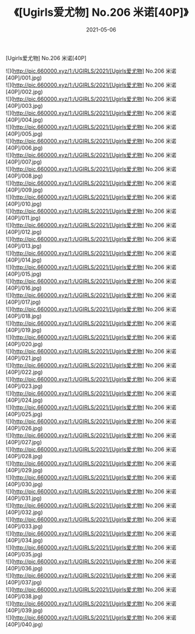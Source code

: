 ﻿---
layout: post
title:  《[Ugirls爱尤物] No.206 米诺[40P]》
date:   2021-05-06
img: http://pic.660000.xyz/1:/UGIRLS/2021/[Ugirls爱尤物] No.206 米诺[40P]/000.jpg
categories: [美女, 清纯, 唯美]
---

[Ugirls爱尤物] No.206 米诺[40P]

  ![](http://pic.660000.xyz/1:/UGIRLS/2021/[Ugirls爱尤物] No.206 米诺[40P]/001.jpg) <br> ![](http://pic.660000.xyz/1:/UGIRLS/2021/[Ugirls爱尤物] No.206 米诺[40P]/002.jpg) <br> ![](http://pic.660000.xyz/1:/UGIRLS/2021/[Ugirls爱尤物] No.206 米诺[40P]/003.jpg) <br> ![](http://pic.660000.xyz/1:/UGIRLS/2021/[Ugirls爱尤物] No.206 米诺[40P]/004.jpg) <br> ![](http://pic.660000.xyz/1:/UGIRLS/2021/[Ugirls爱尤物] No.206 米诺[40P]/005.jpg) <br> ![](http://pic.660000.xyz/1:/UGIRLS/2021/[Ugirls爱尤物] No.206 米诺[40P]/006.jpg) <br> ![](http://pic.660000.xyz/1:/UGIRLS/2021/[Ugirls爱尤物] No.206 米诺[40P]/007.jpg) <br> ![](http://pic.660000.xyz/1:/UGIRLS/2021/[Ugirls爱尤物] No.206 米诺[40P]/008.jpg) <br> ![](http://pic.660000.xyz/1:/UGIRLS/2021/[Ugirls爱尤物] No.206 米诺[40P]/009.jpg) <br> ![](http://pic.660000.xyz/1:/UGIRLS/2021/[Ugirls爱尤物] No.206 米诺[40P]/010.jpg) <br> ![](http://pic.660000.xyz/1:/UGIRLS/2021/[Ugirls爱尤物] No.206 米诺[40P]/011.jpg) <br> ![](http://pic.660000.xyz/1:/UGIRLS/2021/[Ugirls爱尤物] No.206 米诺[40P]/012.jpg) <br> ![](http://pic.660000.xyz/1:/UGIRLS/2021/[Ugirls爱尤物] No.206 米诺[40P]/013.jpg) <br> ![](http://pic.660000.xyz/1:/UGIRLS/2021/[Ugirls爱尤物] No.206 米诺[40P]/014.jpg) <br> ![](http://pic.660000.xyz/1:/UGIRLS/2021/[Ugirls爱尤物] No.206 米诺[40P]/015.jpg) <br> ![](http://pic.660000.xyz/1:/UGIRLS/2021/[Ugirls爱尤物] No.206 米诺[40P]/016.jpg) <br> ![](http://pic.660000.xyz/1:/UGIRLS/2021/[Ugirls爱尤物] No.206 米诺[40P]/017.jpg) <br> ![](http://pic.660000.xyz/1:/UGIRLS/2021/[Ugirls爱尤物] No.206 米诺[40P]/018.jpg) <br> ![](http://pic.660000.xyz/1:/UGIRLS/2021/[Ugirls爱尤物] No.206 米诺[40P]/019.jpg) <br> ![](http://pic.660000.xyz/1:/UGIRLS/2021/[Ugirls爱尤物] No.206 米诺[40P]/020.jpg) <br> ![](http://pic.660000.xyz/1:/UGIRLS/2021/[Ugirls爱尤物] No.206 米诺[40P]/021.jpg) <br> ![](http://pic.660000.xyz/1:/UGIRLS/2021/[Ugirls爱尤物] No.206 米诺[40P]/022.jpg) <br> ![](http://pic.660000.xyz/1:/UGIRLS/2021/[Ugirls爱尤物] No.206 米诺[40P]/023.jpg) <br> ![](http://pic.660000.xyz/1:/UGIRLS/2021/[Ugirls爱尤物] No.206 米诺[40P]/024.jpg) <br> ![](http://pic.660000.xyz/1:/UGIRLS/2021/[Ugirls爱尤物] No.206 米诺[40P]/025.jpg) <br> ![](http://pic.660000.xyz/1:/UGIRLS/2021/[Ugirls爱尤物] No.206 米诺[40P]/026.jpg) <br> ![](http://pic.660000.xyz/1:/UGIRLS/2021/[Ugirls爱尤物] No.206 米诺[40P]/027.jpg) <br> ![](http://pic.660000.xyz/1:/UGIRLS/2021/[Ugirls爱尤物] No.206 米诺[40P]/028.jpg) <br> ![](http://pic.660000.xyz/1:/UGIRLS/2021/[Ugirls爱尤物] No.206 米诺[40P]/029.jpg) <br> ![](http://pic.660000.xyz/1:/UGIRLS/2021/[Ugirls爱尤物] No.206 米诺[40P]/030.jpg) <br> ![](http://pic.660000.xyz/1:/UGIRLS/2021/[Ugirls爱尤物] No.206 米诺[40P]/031.jpg) <br> ![](http://pic.660000.xyz/1:/UGIRLS/2021/[Ugirls爱尤物] No.206 米诺[40P]/032.jpg) <br> ![](http://pic.660000.xyz/1:/UGIRLS/2021/[Ugirls爱尤物] No.206 米诺[40P]/033.jpg) <br> ![](http://pic.660000.xyz/1:/UGIRLS/2021/[Ugirls爱尤物] No.206 米诺[40P]/034.jpg) <br> ![](http://pic.660000.xyz/1:/UGIRLS/2021/[Ugirls爱尤物] No.206 米诺[40P]/035.jpg) <br> ![](http://pic.660000.xyz/1:/UGIRLS/2021/[Ugirls爱尤物] No.206 米诺[40P]/036.jpg) <br> ![](http://pic.660000.xyz/1:/UGIRLS/2021/[Ugirls爱尤物] No.206 米诺[40P]/037.jpg) <br> ![](http://pic.660000.xyz/1:/UGIRLS/2021/[Ugirls爱尤物] No.206 米诺[40P]/038.jpg) <br> ![](http://pic.660000.xyz/1:/UGIRLS/2021/[Ugirls爱尤物] No.206 米诺[40P]/039.jpg) <br> ![](http://pic.660000.xyz/1:/UGIRLS/2021/[Ugirls爱尤物] No.206 米诺[40P]/040.jpg) <br>